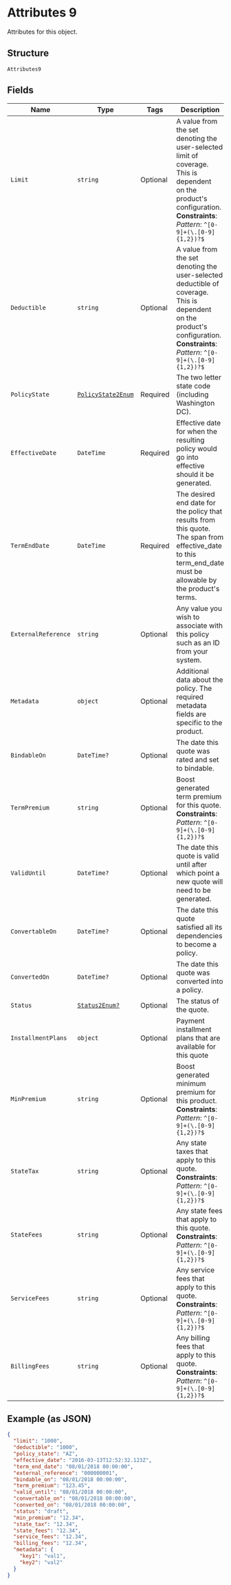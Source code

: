 
# Attributes 9

Attributes for this object.

## Structure

`Attributes9`

## Fields

| Name | Type | Tags | Description |
|  --- | --- | --- | --- |
| `Limit` | `string` | Optional | A value from the set denoting the user-selected limit of coverage. This is dependent<br>on the product's configuration.<br>**Constraints**: *Pattern*: `^[0-9]+(\.[0-9]{1,2})?$` |
| `Deductible` | `string` | Optional | A value from the set denoting the user-selected deductible of coverage. This is dependent<br>on the product's configuration.<br>**Constraints**: *Pattern*: `^[0-9]+(\.[0-9]{1,2})?$` |
| `PolicyState` | [`PolicyState2Enum`](../../doc/models/policy-state-2-enum.md) | Required | The two letter state code (including Washington DC). |
| `EffectiveDate` | `DateTime` | Required | Effective date for when the resulting policy would go into effective should it be generated. |
| `TermEndDate` | `DateTime` | Required | The desired end date for the policy that results from this quote. The span from effective_date to this term_end_date must be allowable by the product's terms. |
| `ExternalReference` | `string` | Optional | Any value you wish to associate with this policy such as an ID from your system. |
| `Metadata` | `object` | Optional | Additional data about the policy. The required metadata fields are specific to the product. |
| `BindableOn` | `DateTime?` | Optional | The date this quote was rated and set to bindable. |
| `TermPremium` | `string` | Optional | Boost generated term premium for this quote.<br>**Constraints**: *Pattern*: `^[0-9]+(\.[0-9]{1,2})?$` |
| `ValidUntil` | `DateTime?` | Optional | The date this quote is valid until after which point a new quote will need to be generated. |
| `ConvertableOn` | `DateTime?` | Optional | The date this quote satisfied all its dependencies to become a policy. |
| `ConvertedOn` | `DateTime?` | Optional | The date this quote was converted into a policy. |
| `Status` | [`Status2Enum?`](../../doc/models/status-2-enum.md) | Optional | The status of the quote. |
| `InstallmentPlans` | `object` | Optional | Payment installment plans that are available for this quote |
| `MinPremium` | `string` | Optional | Boost generated minimum premium for this product.<br>**Constraints**: *Pattern*: `^[0-9]+(\.[0-9]{1,2})?$` |
| `StateTax` | `string` | Optional | Any state taxes that apply to this quote.<br>**Constraints**: *Pattern*: `^[0-9]+(\.[0-9]{1,2})?$` |
| `StateFees` | `string` | Optional | Any state fees that apply to this quote.<br>**Constraints**: *Pattern*: `^[0-9]+(\.[0-9]{1,2})?$` |
| `ServiceFees` | `string` | Optional | Any service fees that apply to this quote.<br>**Constraints**: *Pattern*: `^[0-9]+(\.[0-9]{1,2})?$` |
| `BillingFees` | `string` | Optional | Any billing fees that apply to this quote.<br>**Constraints**: *Pattern*: `^[0-9]+(\.[0-9]{1,2})?$` |

## Example (as JSON)

```json
{
  "limit": "1000",
  "deductible": "1000",
  "policy_state": "AZ",
  "effective_date": "2016-03-13T12:52:32.123Z",
  "term_end_date": "08/01/2018 00:00:00",
  "external_reference": "000000001",
  "bindable_on": "08/01/2018 00:00:00",
  "term_premium": "123.45",
  "valid_until": "08/01/2018 00:00:00",
  "convertable_on": "08/01/2018 00:00:00",
  "converted_on": "08/01/2018 00:00:00",
  "status": "draft",
  "min_premium": "12.34",
  "state_tax": "12.34",
  "state_fees": "12.34",
  "service_fees": "12.34",
  "billing_fees": "12.34",
  "metadata": {
    "key1": "val1",
    "key2": "val2"
  }
}
```

